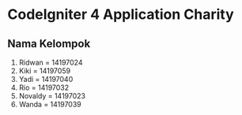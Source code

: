 # CodeIgniter 4 Application Charity

## Nama Kelompok

1. Ridwan = 14197024
2. Kiki = 14197059 
3. Yadi = 14197040
4. Rio = 14197032
5. Novaldy = 14197023
6. Wanda = 14197039
